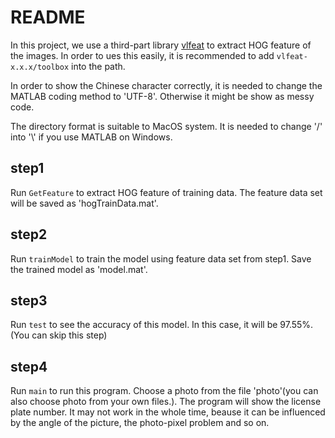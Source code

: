# README

In this project, we use a third-part library [vlfeat](http://www.vlfeat.org/index.html) to extract HOG feature of the images. In order to ues this easily, it is recommended to add `vlfeat-x.x.x/toolbox` into the path.

In order to show the Chinese character correctly, it is needed to change the MATLAB coding method to 'UTF-8'. Otherwise it might be show as messy code.

The directory format is suitable to MacOS system. It is needed to change '/' into '\\' if you use MATLAB on Windows.

## step1

Run `GetFeature` to extract HOG feature of training data. The feature data set will be saved as 'hogTrainData.mat'.
## step2

Run `trainModel` to train the model using feature data set from step1. Save the trained model as 'model.mat'.
## step3

Run `test` to see the accuracy of this model. In this case, it will be 97.55%.(You can skip this step)

## step4

Run `main` to run this program. Choose a photo from the file 'photo'(you can also choose photo from your own files.). The program will show the license plate number. It may not work in the whole time, beause it can be influenced by the angle of the picture, the photo-pixel problem and so on.


